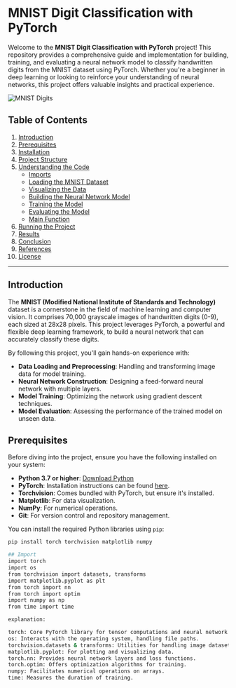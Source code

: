 # MNIST Digit Classification with PyTorch

Welcome to the **MNIST Digit Classification with PyTorch** project! This repository provides a comprehensive guide and implementation for building, training, and evaluating a neural network model to classify handwritten digits from the MNIST dataset using PyTorch. Whether you're a beginner in deep learning or looking to reinforce your understanding of neural networks, this project offers valuable insights and practical experience.

![MNIST Digits](https://upload.wikimedia.org/wikipedia/commons/2/27/MnistExamples.png)

## Table of Contents

1. [Introduction](#introduction)
2. [Prerequisites](#prerequisites)
3. [Installation](#installation)
4. [Project Structure](#project-structure)
5. [Understanding the Code](#understanding-the-code)
   - [Imports](#imports)
   - [Loading the MNIST Dataset](#loading-the-mnist-dataset)
   - [Visualizing the Data](#visualizing-the-data)
   - [Building the Neural Network Model](#building-the-neural-network-model)
   - [Training the Model](#training-the-model)
   - [Evaluating the Model](#evaluating-the-model)
   - [Main Function](#main-function)
6. [Running the Project](#running-the-project)
7. [Results](#results)
8. [Conclusion](#conclusion)
9. [References](#references)
10. [License](#license)

---

## Introduction

The **MNIST (Modified National Institute of Standards and Technology)** dataset is a cornerstone in the field of machine learning and computer vision. It comprises 70,000 grayscale images of handwritten digits (0-9), each sized at 28x28 pixels. This project leverages PyTorch, a powerful and flexible deep learning framework, to build a neural network that can accurately classify these digits.

By following this project, you'll gain hands-on experience with:

- **Data Loading and Preprocessing**: Handling and transforming image data for model training.
- **Neural Network Construction**: Designing a feed-forward neural network with multiple layers.
- **Model Training**: Optimizing the network using gradient descent techniques.
- **Model Evaluation**: Assessing the performance of the trained model on unseen data.

## Prerequisites

Before diving into the project, ensure you have the following installed on your system:

- **Python 3.7 or higher**: [Download Python](https://www.python.org/downloads/)
- **PyTorch**: Installation instructions can be found [here](https://pytorch.org/get-started/locally/).
- **Torchvision**: Comes bundled with PyTorch, but ensure it's installed.
- **Matplotlib**: For data visualization.
- **NumPy**: For numerical operations.
- **Git**: For version control and repository management.

You can install the required Python libraries using `pip`:

```bash
pip install torch torchvision matplotlib numpy

## Import
import torch
import os
from torchvision import datasets, transforms
import matplotlib.pyplot as plt
from torch import nn
from torch import optim
import numpy as np
from time import time

explanation:

torch: Core PyTorch library for tensor computations and neural network operations.
os: Interacts with the operating system, handling file paths.
torchvision.datasets & transforms: Utilities for handling image datasets and applying transformations.
matplotlib.pyplot: For plotting and visualizing data.
torch.nn: Provides neural network layers and loss functions.
torch.optim: Offers optimization algorithms for training.
numpy: Facilitates numerical operations on arrays.
time: Measures the duration of training.
